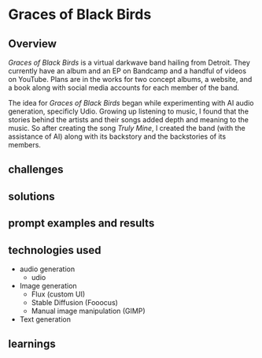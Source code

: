 # Graces of Black Birds
## Overview
_Graces of Black Birds_ is a virtual darkwave band hailing from Detroit. They currently have an album and an EP on Bandcamp and a handful of videos on YouTube. Plans are in the works for two concept albums, a website, and a book along with social media accounts for each member of the band.

The idea for _Graces of Black Birds_ began while experimenting with AI audio generation, specificly Udio. Growing up listening to music, I found that the stories behind the artists and their songs added depth and meaning to the music. So after creating the song _Truly Mine_, I created the band (with the assistance of AI) along with its backstory and the backstories of its members.
## challenges
## solutions
## prompt examples and results
## technologies used
- audio generation
  - udio
- Image generation
  - Flux (custom UI)
  - Stable Diffusion (Fooocus)
  - Manual image manipulation (GIMP)
- Text generation
## learnings
